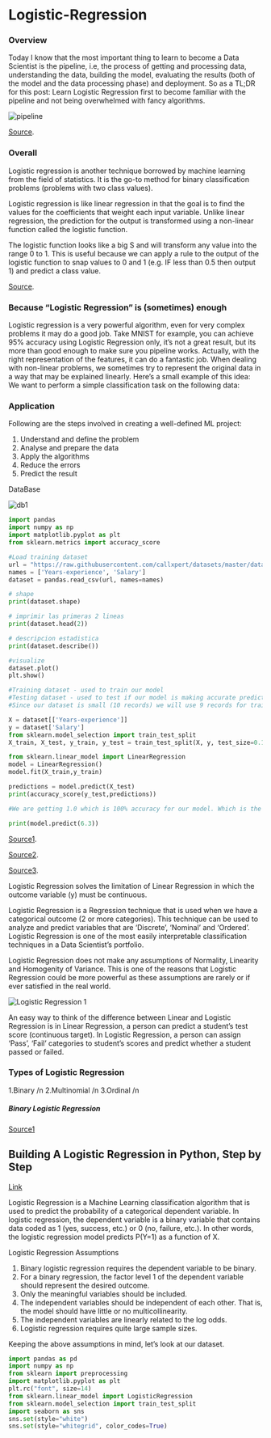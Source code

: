 # Logistic-Regression

### Overview


Today I know that the most important thing to learn to become a Data Scientist is the pipeline, i.e, the process of getting and processing data, understanding the data, building the model, evaluating the results (both of the model and the data processing phase) and deployment. So as a TL;DR for this post: Learn Logistic Regression first to become familiar with the pipeline and not being overwhelmed with fancy algorithms.

![pipeline](https://user-images.githubusercontent.com/17385297/50397705-16eeb980-0751-11e9-9fe9-4da4cb716908.PNG)

[Source](https://www.kdnuggets.com/2018/05/5-reasons-logistic-regression-first-data-scientist.html/).


### Overall

Logistic regression is another technique borrowed by machine learning from the field of statistics. It is the go-to method for binary classification problems (problems with two class values).

Logistic regression is like linear regression in that the goal is to find the values for the coefficients that weight each input variable. Unlike linear regression, the prediction for the output is transformed using a non-linear function called the logistic function.

The logistic function looks like a big S and will transform any value into the range 0 to 1. This is useful because we can apply a rule to the output of the logistic function to snap values to 0 and 1 (e.g. IF less than 0.5 then output 1) and predict a class value.

[Source](https://www.kdnuggets.com/2018/02/tour-top-10-algorithms-machine-learning-newbies.html/).


### Because “Logistic Regression” is (sometimes) enough

Logistic regression is a very powerful algorithm, even for very complex problems it may do a good job. Take MNIST for example, you can achieve 95% accuracy using Logistic Regression only, it’s not a great result, but its more than good enough to make sure you pipeline works. Actually, with the right representation of the features, it can do a fantastic job. When dealing with non-linear problems, we sometimes try to represent the original data in a way that may be explained linearly. Here’s a small example of this idea: We want to perform a simple classification task on the following data:







### Application

Following are the steps involved in creating a well-defined ML project:

1. Understand and define the problem
2. Analyse and prepare the data
3. Apply the algorithms
4. Reduce the errors
5. Predict the result

DataBase


![db1](https://user-images.githubusercontent.com/17385297/50398129-ff650000-0753-11e9-9e2f-3d54fdff016d.PNG)



```python
import pandas
import numpy as np
import matplotlib.pyplot as plt
from sklearn.metrics import accuracy_score

#Load training dataset
url = "https://raw.githubusercontent.com/callxpert/datasets/master/data-scientist-salaries.cc"
names = ['Years-experience', 'Salary']
dataset = pandas.read_csv(url, names=names)

# shape
print(dataset.shape)

# imprimir las primeras 2 lineas
print(dataset.head(2))

# descripcion estadistica
print(dataset.describe())

#visualize
dataset.plot()
plt.show()

#Training dataset - used to train our model
#Testing dataset - used to test if our model is making accurate predictions
#Since our dataset is small (10 records) we will use 9 records for training the model and 1 record to evaluate the model. copy #paste the below commands to prepare our datasets.

X = dataset[['Years-experience']]
y = dataset['Salary']
from sklearn.model_selection import train_test_split
X_train, X_test, y_train, y_test = train_test_split(X, y, test_size=0.1, random_state=101)

from sklearn.linear_model import LinearRegression
model = LinearRegression()
model.fit(X_train,y_train)

predictions = model.predict(X_test)
print(accuracy_score(y_test,predictions))

#We are getting 1.0 which is 100% accuracy for our model. Which is the ideal accuracy score. In Production systems, anything #over a 90% is considered a successful model

print(model.predict(6.3))

```

[Source1](https://copycoding.com/your-first-machine-learning-project-in-python-with-step-by-step-instructions/).

[Source2](https://copycoding.com/your-second-machine-learning-project-with-this-famous-iris-dataset-in-python-part-5-of-9-/).

[Source3](https://copycoding.com/machine-learning-project-in-python-to-predict-loan-approval-prediction-part-6-of-6-/).




Logistic Regression solves the limitation of Linear Regression in which the outcome variable (y) must be continuous.

Logistic Regression is a Regression technique that is used when we have a categorical outcome (2 or more categories). This technique can be used to analyze and predict variables that are ‘Discrete’, ‘Nominal’ and ‘Ordered’. Logistic Regression is one of the most easily interpretable classification techniques in a Data Scientist’s portfolio. 

Logistic Regression does not make any assumptions of Normality, Linearity and Homogenity of Variance. This is one of the reasons that Logistic Regression could be more powerful as these assumptions are rarely or if ever satisfied in the real world.


![Logistic Regression 1](https://user-images.githubusercontent.com/17385297/58755931-fa9f3780-84bb-11e9-8d12-2a2bb3d0ff9f.PNG)



An easy way to think of the difference between Linear and Logistic Regression is in Linear Regression, a person can predict a student’s test score (continuous target). In Logistic Regression, a person can assign ‘Pass’, ‘Fail’ categories to student’s scores and predict whether a student passed or failed.


### Types of Logistic Regression

1.Binary /n
2.Multinomial /n
3.Ordinal /n

##### Binary Logistic Regression

[Source1](https://www.kdnuggets.com/2019/01/logistic-regression-concise-technical-overview.html)

    
    


## Building A Logistic Regression in Python, Step by Step

[Link](https://towardsdatascience.com/building-a-logistic-regression-in-python-step-by-step-becd4d56c9c8)

Logistic Regression is a Machine Learning classification algorithm that is used to predict the probability of a categorical dependent variable. In logistic regression, the dependent variable is a binary variable that contains data coded as 1 (yes, success, etc.) or 0 (no, failure, etc.). In other words, the logistic regression model predicts P(Y=1) as a function of X.


Logistic Regression Assumptions

1. Binary logistic regression requires the dependent variable to be binary.
2. For a binary regression, the factor level 1 of the dependent variable should represent the desired outcome.
3. Only the meaningful variables should be included.
4. The independent variables should be independent of each other. That is, the model should have little or no multicollinearity.
5. The independent variables are linearly related to the log odds.
6. Logistic regression requires quite large sample sizes.

Keeping the above assumptions in mind, let’s look at our dataset.

```python
import pandas as pd
import numpy as np
from sklearn import preprocessing
import matplotlib.pyplot as plt 
plt.rc("font", size=14)
from sklearn.linear_model import LogisticRegression
from sklearn.model_selection import train_test_split
import seaborn as sns
sns.set(style="white")
sns.set(style="whitegrid", color_codes=True)
```






